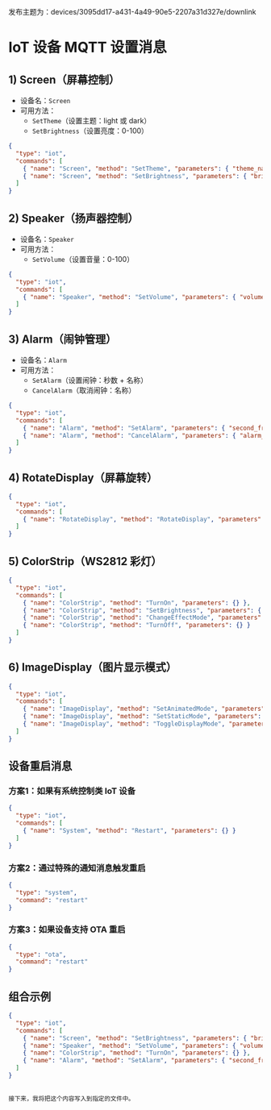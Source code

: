 发布主题为：devices/3095dd17-a431-4a49-90e5-2207a31d327e/downlink

# IoT 设备 MQTT 设置消息

## 1) Screen（屏幕控制）
- 设备名：`Screen`
- 可用方法：
  - `SetTheme`（设置主题：light 或 dark）
  - `SetBrightness`（设置亮度：0-100）

```json
{
  "type": "iot",
  "commands": [
    { "name": "Screen", "method": "SetTheme", "parameters": { "theme_name": "dark" } },
    { "name": "Screen", "method": "SetBrightness", "parameters": { "brightness": 50 } }
  ]
}
```

## 2) Speaker（扬声器控制）
- 设备名：`Speaker`
- 可用方法：
  - `SetVolume`（设置音量：0-100）

```json
{
  "type": "iot",
  "commands": [
    { "name": "Speaker", "method": "SetVolume", "parameters": { "volume": 80 } }
  ]
}
```

## 3) Alarm（闹钟管理）
- 设备名：`Alarm`
- 可用方法：
  - `SetAlarm`（设置闹钟：秒数 + 名称）
  - `CancelAlarm`（取消闹钟：名称）

```json
{
  "type": "iot",
  "commands": [
    { "name": "Alarm", "method": "SetAlarm", "parameters": { "second_from_now": 60, "alarm_name": "测试闹钟" } },
    { "name": "Alarm", "method": "CancelAlarm", "parameters": { "alarm_name": "测试闹钟" } }
  ]
}
```

## 4) RotateDisplay（屏幕旋转）
```json
{
  "type": "iot",
  "commands": [
    { "name": "RotateDisplay", "method": "RotateDisplay", "parameters": {} }
  ]
}
```

## 5) ColorStrip（WS2812 彩灯）
```json
{
  "type": "iot",
  "commands": [
    { "name": "ColorStrip", "method": "TurnOn", "parameters": {} },
    { "name": "ColorStrip", "method": "SetBrightness", "parameters": { "brightness": 80 } },
    { "name": "ColorStrip", "method": "ChangeEffectMode", "parameters": {} },
    { "name": "ColorStrip", "method": "TurnOff", "parameters": {} }
  ]
}
```

## 6) ImageDisplay（图片显示模式）
```json
{
  "type": "iot",
  "commands": [
    { "name": "ImageDisplay", "method": "SetAnimatedMode", "parameters": {} },
    { "name": "ImageDisplay", "method": "SetStaticMode", "parameters": {} },
    { "name": "ImageDisplay", "method": "ToggleDisplayMode", "parameters": {} }
  ]
}
```

## 设备重启消息

### 方案1：如果有系统控制类 IoT 设备
```json
{
  "type": "iot",
  "commands": [
    { "name": "System", "method": "Restart", "parameters": {} }
  ]
}
```

### 方案2：通过特殊的通知消息触发重启
```json
{
  "type": "system",
  "command": "restart"
}
```

### 方案3：如果设备支持 OTA 重启
```json
{
  "type": "ota",
  "command": "restart"
}
```

## 组合示例
```json
{
  "type": "iot",
  "commands": [
    { "name": "Screen", "method": "SetBrightness", "parameters": { "brightness": 100 } },
    { "name": "Speaker", "method": "SetVolume", "parameters": { "volume": 90 } },
    { "name": "ColorStrip", "method": "TurnOn", "parameters": {} },
    { "name": "Alarm", "method": "SetAlarm", "parameters": { "second_from_now": 300, "alarm_name": "5分钟提醒" } }
  ]
}
```
```

接下来，我将把这个内容写入到指定的文件中。